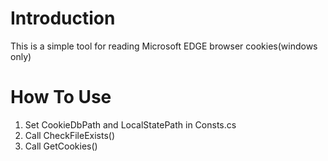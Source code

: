 # Introduction
This is a simple tool for reading Microsoft EDGE browser cookies(windows only)



# How To Use
1. Set CookieDbPath and LocalStatePath in Consts.cs
2. Call CheckFileExists()
3. Call GetCookies()

